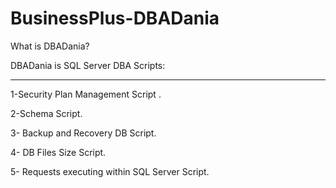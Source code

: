# BusinessPlus-DBADania
What is DBADania?

DBADania is SQL Server DBA Scripts:
____________________________________
1-Security Plan Management Script .

2-Schema Script.

3- Backup and Recovery DB Script.

4- DB Files Size Script.

5- Requests executing within SQL Server Script.





